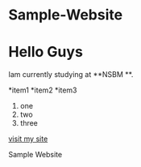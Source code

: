 # Sample-Website
# Hello Guys

Iam currently studying at  **NSBM **.

*item1
*item2
*item3

1. one
2. two
3. three

[visit my site](https://github.com/sandalu)

Sample Website
